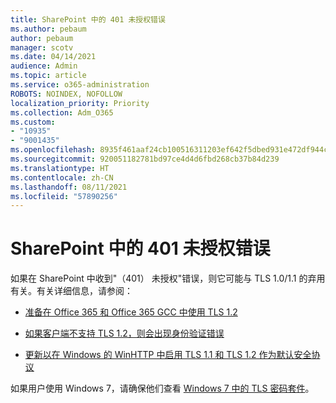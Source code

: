 ```yaml
---
title: SharePoint 中的 401 未授权错误
ms.author: pebaum
author: pebaum
manager: scotv
ms.date: 04/14/2021
audience: Admin
ms.topic: article
ms.service: o365-administration
ROBOTS: NOINDEX, NOFOLLOW
localization_priority: Priority
ms.collection: Adm_O365
ms.custom:
- "10935"
- "9001435"
ms.openlocfilehash: 8935f461aaf24cb100516311203ef642f5dbed931e472df944c1cd7e72a8cf4e
ms.sourcegitcommit: 920051182781bd97ce4d4d6fbd268cb37b84d239
ms.translationtype: HT
ms.contentlocale: zh-CN
ms.lasthandoff: 08/11/2021
ms.locfileid: "57890256"
---
```

# <a name="401-unauthorized-error-in-sharepoint"></a>SharePoint 中的 401 未授权错误

如果在 SharePoint 中收到"（401） 未授权"错误，则它可能与 TLS 1.0/1.1 的弃用有关。有关详细信息，请参阅：

- [准备在 Office 365 和 Office 365 GCC 中使用 TLS 1.2](https://docs.microsoft.com/microsoft-365/compliance/prepare-tls-1.2-in-office-365)

- [如果客户端不支持 TLS 1.2，则会出现身份验证错误](https://docs.microsoft.com/sharepoint/troubleshoot/administration/authentication-errors-tls12-support)

- [更新以在 Windows 的 WinHTTP 中启用 TLS 1.1 和 TLS 1.2 作为默认安全协议](https://support.microsoft.com/topic/update-to-enable-tls-1-1-and-tls-1-2-as-default-secure-protocols-in-winhttp-in-windows-c4bd73d2-31d7-761e-0178-11268bb10392)

如果用户使用 Windows 7，请确保他们查看 [Windows 7 中的 TLS 密码套件](https://docs.microsoft.com/windows/win32/secauthn/tls-cipher-suites-in-windows-7)。
